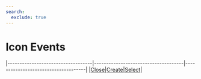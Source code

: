 ```yaml
---
search:
  exclude: true
---
```


<h1 class="heading"><span class="name">Icon Events</span></h1>

|-----------------------------------|-------------------------------------|-------------------------------------|
|[Close](../methodorevents/close.md)|[Create](../methodorevents/create.md)|[Select](../methodorevents/select.md)|
